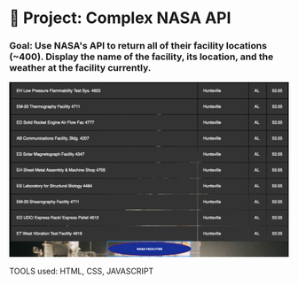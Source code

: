 # 🚀 Project: Complex NASA API

### Goal: Use NASA's API to return all of their facility locations (~400). Display the name of the facility, its location, and the weather at the facility currently. 

![alt tag](compNASA.pNg)


TOOLS used: HTML, CSS, JAVASCRIPT



